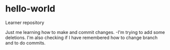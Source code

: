 # hello-world
Learner repository

Just me learning how to make and commit changes.
-I'm trying to add some deletions.
I'm also checking if I have remembered how to change branch and to do commits.
